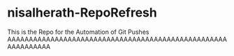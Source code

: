 # nisalherath-RepoRefresh
This is the Repo for the Automation of Git Pushes
AAAAAAAAAAAAAAAAAAAAAAAAAAAAAAAAAAAAAAAAAAAAAAAAAAAAAAAAAAAAA